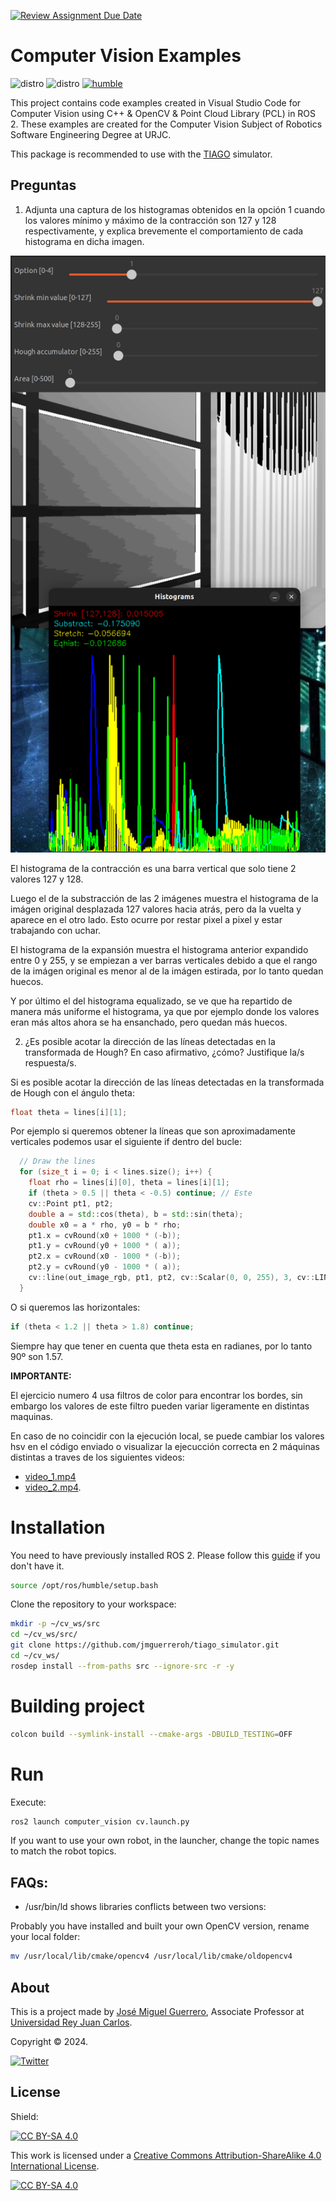 [![Review Assignment Due Date](https://classroom.github.com/assets/deadline-readme-button-24ddc0f5d75046c5622901739e7c5dd533143b0c8e959d652212380cedb1ea36.svg)](https://classroom.github.com/a/ixoJ3y_C)
# Computer Vision Examples

![distro](https://img.shields.io/badge/Ubuntu%2022-Jammy%20Jellyfish-green)
![distro](https://img.shields.io/badge/ROS2-Humble-blue)
[![humble](https://github.com/jmguerreroh/computer_vision/actions/workflows/master.yaml/badge.svg?branch=humble)](https://github.com/jmguerreroh/computer_vision/actions/workflows/master.yaml)

This project contains code examples created in Visual Studio Code for Computer Vision using C++ & OpenCV & Point Cloud Library (PCL) in ROS 2. These examples are created for the Computer Vision Subject of Robotics Software Engineering Degree at URJC.

This package is recommended to use with the [TIAGO](https://github.com/jmguerreroh/tiago_simulator) simulator.


## Preguntas

1. Adjunta una captura de los histogramas obtenidos en la opción 1 cuando los valores
mínimo y máximo de la contracción son 127 y 128 respectivamente, y explica
brevemente el comportamiento de cada histograma en dicha imagen.

![Imagen con Histograma](img/preg1.png)

El histograma de la contracción es una barra vertical que solo tiene 2 valores 127 y 128.

Luego el de la substracción de las 2 imágenes muestra el histograma de la imágen original desplazada 127 valores hacia atrás, pero da la vuelta y aparece en el otro lado. Esto ocurre por restar pixel a pixel y estar trabajando con uchar.

El histograma de la expansión muestra el histograma anterior expandido entre 0 y 255, y se empiezan a ver barras verticales debido a que el rango de la imágen original es menor al de la imágen estirada, por lo tanto quedan huecos.

Y por último el del histograma equalizado, se ve que ha repartido de manera más uniforme el histograma, ya que por ejemplo donde los valores eran más altos ahora se ha ensanchado, pero quedan más huecos.

2. ¿Es posible acotar la dirección de las líneas detectadas en la transformada de Hough?
En caso afirmativo, ¿cómo? Justifique la/s respuesta/s.

Si es posible acotar la dirección de las líneas detectadas en la transformada de Hough con el ángulo theta:

```cpp
float theta = lines[i][1];
```

Por ejemplo si queremos obtener la líneas que son aproximadamente verticales podemos usar el siguiente if dentro del bucle:

```cpp
  // Draw the lines
  for (size_t i = 0; i < lines.size(); i++) {
    float rho = lines[i][0], theta = lines[i][1];
    if (theta > 0.5 || theta < -0.5) continue; // Este
    cv::Point pt1, pt2;
    double a = std::cos(theta), b = std::sin(theta);
    double x0 = a * rho, y0 = b * rho;
    pt1.x = cvRound(x0 + 1000 * (-b));
    pt1.y = cvRound(y0 + 1000 * ( a));
    pt2.x = cvRound(x0 - 1000 * (-b));
    pt2.y = cvRound(y0 - 1000 * ( a));
    cv::line(out_image_rgb, pt1, pt2, cv::Scalar(0, 0, 255), 3, cv::LINE_AA);
  }
```

O si queremos las horizontales:

```cpp
if (theta < 1.2 || theta > 1.8) continue;
```
Siempre hay que tener en cuenta que theta esta en radianes, por lo tanto 90º son 1.57.

**IMPORTANTE:**

El ejercicio numero 4 usa filtros de color para encontrar los bordes, sin embargo los valores de este filtro pueden variar ligeramente en distintas maquinas.

En caso de no coincidir con la ejecución local, se puede cambiar los valores hsv en el código enviado o visualizar la ejecucción correcta en 2 máquinas distintas a traves de los siguientes videos:

- [video_1.mp4](https://drive.google.com/file/d/15NIynJxYtdAGjDB31UIq1Ajo-4wTLSkU/view?usp=sharing)
- [video_2.mp4](img/practice.webm).


# Installation 

You need to have previously installed ROS 2. Please follow this [guide](https://docs.ros.org/en/humble/Installation.html) if you don't have it.
```bash
source /opt/ros/humble/setup.bash
```

Clone the repository to your workspace:
```bash
mkdir -p ~/cv_ws/src
cd ~/cv_ws/src/
git clone https://github.com/jmguerreroh/tiago_simulator.git
cd ~/cv_ws/
rosdep install --from-paths src --ignore-src -r -y
```

# Building project

```bash
colcon build --symlink-install --cmake-args -DBUILD_TESTING=OFF
``` 
# Run

Execute:
```bash
ros2 launch computer_vision cv.launch.py
```
If you want to use your own robot, in the launcher, change the topic names to match the robot topics.

## FAQs:

* /usr/bin/ld shows libraries conflicts between two versions:

Probably you have installed and built your own OpenCV version, rename your local folder:
```bash
mv /usr/local/lib/cmake/opencv4 /usr/local/lib/cmake/oldopencv4
```

## About

This is a project made by [José Miguel Guerrero], Associate Professor at [Universidad Rey Juan Carlos].

Copyright &copy; 2024.

[![Twitter](https://img.shields.io/badge/follow-@jm__guerrero-green.svg)](https://twitter.com/jm__guerrero)

## License

Shield: 

[![CC BY-SA 4.0][cc-by-sa-shield]][cc-by-sa]

This work is licensed under a
[Creative Commons Attribution-ShareAlike 4.0 International License][cc-by-sa].

[![CC BY-SA 4.0][cc-by-sa-image]][cc-by-sa]

[cc-by-sa]: http://creativecommons.org/licenses/by-sa/4.0/
[cc-by-sa-image]: https://licensebuttons.net/l/by-sa/4.0/88x31.png
[cc-by-sa-shield]: https://img.shields.io/badge/License-CC%20BY--SA%204.0-lightgrey.svg

[Universidad Rey Juan Carlos]: https://www.urjc.es/
[José Miguel Guerrero]: https://sites.google.com/view/jmguerrero
